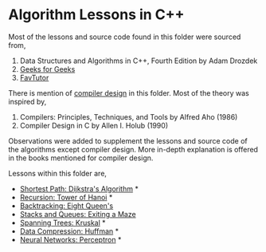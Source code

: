 # Algorithm Lessons in C++

Most of the lessons and source code found in this folder were sourced from,

 1. Data Structures and Algorithms in C++, Fourth Edition by Adam Drozdek
 2. [Geeks for Geeks](https://www.geeksforgeeks.org/)
 3. [FavTutor](https://favtutor.com/)

There is mention of [compiler design](./compiler-design/) in this folder. Most of the theory was inspired by,

 1. Compilers: Principles, Techniques, and Tools by Alfred Aho (1986)
 2. Compiler Design in C by Allen I. Holub (1990)

Observations were added to supplement the lessons and source code of the algorithms except compiler design. More in-depth explanation is offered in the books mentioned for compiler design.

Lessons within this folder are,

 - [Shortest Path: Dijkstra's Algorithm](./dijkstra/) *
 - [Recursion: Tower of Hanoi](./tower-of-hanoi/) *
 - [Backtracking: Eight Queen's](./eight-queens/)
 - [Stacks and Queues: Exiting a Maze](./exiting-maze/)
 - [Spanning Trees: Kruskal](./kruskal/) *
 - [Data Compression: Huffman](./huffman/) *
 - [Neural Networks: Perceptron](./perceptron/) *